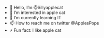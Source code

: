 - 👋 Hello, I’m @Sillyapplecat
- 👀 I’m interested in apple cat
- 🌱 I’m currently learning IT
- 📫 How to reach me on twitter @ApplesPops
- ⚡ Fun fact: I like apple cat
<!---
Sillyapplecat/Sillyapplecat is a ✨ special ✨ repository because its `README.md` (this file) appears on your GitHub profile.
You can click the Preview link to take a look at your changes.
--->
